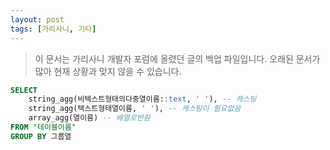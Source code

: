 ```yaml
---
layout: post
tags: [가리사니, 기타]
---
```


> 이 문서는 가리사니 개발자 포럼에 올렸던 글의 백업 파일입니다.
오래된 문서가 많아 현재 상황과 맞지 않을 수 있습니다.


``` sql
SELECT
	string_agg(비텍스트형태의다중열이름::text, ' '), -- 캐스팅
	string_agg(텍스트형태열이름, ' '), -- 캐스팅이 필요없음
	array_agg(열이름) -- 배열로반환
FROM "테이블이름"
GROUP BY 그룹열
```